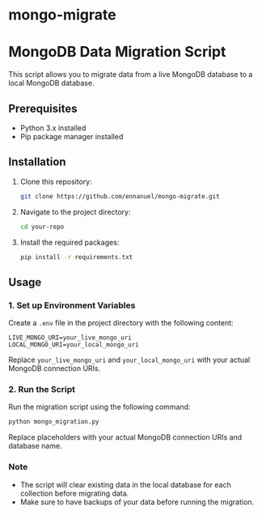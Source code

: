 # mongo-migrate

# MongoDB Data Migration Script

This script allows you to migrate data from a live MongoDB database to a local MongoDB database.

## Prerequisites

- Python 3.x installed
- Pip package manager installed

## Installation

1. Clone this repository:

   ```bash
   git clone https://github.com/ennanuel/mongo-migrate.git
   ```

2. Navigate to the project directory:

   ```bash
   cd your-repo
   ```

3. Install the required packages:

   ```bash
   pip install -r requirements.txt
   ```

## Usage

### 1. Set up Environment Variables

Create a `.env` file in the project directory with the following content:

```env
LIVE_MONGO_URI=your_live_mongo_uri
LOCAL_MONGO_URI=your_local_mongo_uri
```

Replace `your_live_mongo_uri` and `your_local_mongo_uri` with your actual MongoDB connection URIs.

### 2. Run the Script

Run the migration script using the following command:

```bash
python mongo_migration.py
```

Replace placeholders with your actual MongoDB connection URIs and database name.

### Note

- The script will clear existing data in the local database for each collection before migrating data.
- Make sure to have backups of your data before running the migration.
